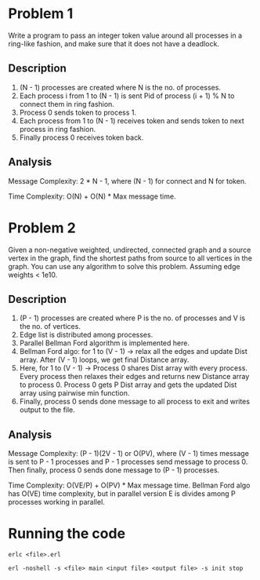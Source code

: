 # Problem 1

Write a program to pass an integer token value around all processes in a ring-like fashion, and make sure
that it does not have a deadlock.

## Description

1. (N - 1) processes are created where N is the no. of processes.
2. Each process i from 1 to (N - 1) is sent Pid of process (i + 1) % N to connect them in ring fashion.
3. Process 0 sends token to process 1.
4. Each process from 1 to (N - 1) receives token and sends token to next process in ring fashion.
5. Finally process 0 receives token back.

## Analysis

Message Complexity: 2 * N - 1, 
where (N - 1) for connect and N for token.

Time Complexity: O(N) + O(N) * Max message time.


# Problem 2

Given a non-negative weighted, undirected, connected graph and a source vertex in the graph, find the shortest paths from source to all vertices in the graph. You can use any algorithm to solve this problem. Assuming edge weights < 1e10.

## Description

1. (P - 1) processes are created where P is the no. of processes and V is the no. of vertices.
2. Edge list is distributed among processes.
3. Parallel Bellman Ford algorithm is implemented here.
4. Bellman Ford algo: for 1 to (V - 1) -> relax all the edges and update Dist array. After (V - 1) loops, we get final Distance array.
5. Here, for 1 to (V - 1) -> Process 0 shares Dist array with every process. Every process then relaxes their edges and returns new Distance array to process 0. Process 0 gets P Dist array and gets the updated Dist array using pairwise min function.
6. Finally, process 0 sends done message to all process to exit and writes output to the file.

## Analysis

Message Complexity: (P - 1)(2V - 1) or O(PV), 
where (V - 1) times message is sent to P - 1 processes and P - 1 processes send message to process 0. Then finally, process 0 sends done message to (P - 1) processes.

Time Complexity: O(VE/P) + O(PV) * Max message time.
Bellman Ford algo has O(VE) time complexity, but in parallel version E is divides among P processes working in parallel.


# Running the code

```
erlc <file>.erl

erl -noshell -s <file> main <input file> <output file> -s init stop
```